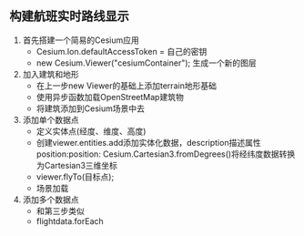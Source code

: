 ## 构建航班实时路线显示
1. 首先搭建一个简易的Cesium应用
    * Cesium.Ion.defaultAccessToken = 自己的密钥
    * new Cesium.Viewer("cesiumContainer"); 生成一个新的图层
2. 加入建筑和地形
    * 在上一步new Viewer的基础上添加terrain地形基础
    * 使用异步函数加载OpenStreetMap建筑物
    * 将建筑添加到Cesium场景中去
3. 添加单个数据点
    * 定义实体点(经度、维度、高度)
    * 创建viewer.entities.add添加实体化数据，description描述属性
        position:position: Cesium.Cartesian3.fromDegrees()将经纬度数据转换为Cartesian3三维坐标
    * viewer.flyTo(目标点);
    * 场景加载
4. 添加多个数据点
    * 和第三步类似
    * flightdata.forEach